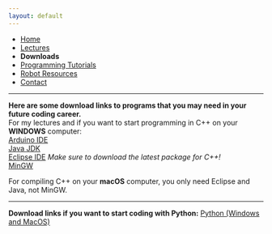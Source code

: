 ```yaml
---
layout: default
---
```

* [Home](../index.md)
* [Lectures](Lectures.md)
* **Downloads**
* [Programming Tutorials](Programming_Tutorials.md)
* [Robot Resources](Robot_Resources.md)
* [Contact](Contact.md)
* * *
**Here are some download links to programs that you may need in your future coding career.**  
For my lectures and if you want to start programming in C++ on your **WINDOWS** computer:  
[Arduino IDE](https://www.arduino.cc/en/Main/Software)  
[Java JDK](http://www.oracle.com/technetwork/java/javase/downloads/jdk9-downloads-3848520.html)  
[Eclipse IDE](https://www.eclipse.org/downloads/eclipse-packages/) _Make sure to download the latest package for C++!_  
[MinGW](https://sourceforge.net/projects/mingw-w64/)  

For compiling C++ on your **macOS** computer, you only need Eclipse and Java, not MinGW.  
* * *

**Download links if you want to start coding with Python:**
[Python (Windows and MacOS)](https://www.python.org/downloads/)  




